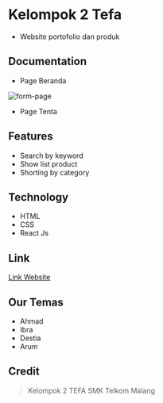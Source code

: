# Kelompok 2 Tefa

- Website portofolio dan produk

## Documentation

- Page Beranda

![form-page](./dokumentasi/Home.PNG)

- Page Tenta

## Features

- Search by keyword
- Show list product
- Shorting by category

## Technology

- HTML
- CSS
- React Js

## Link

[Link Website](https://abyansyah-aa.github.io/Tugasbesar.github.io/Home/index.html)


## Our Temas

- Ahmad
- Ibra 
- Destia 
- Arum 

## Credit

> Kelompok 2 TEFA SMK Telkom Malang
